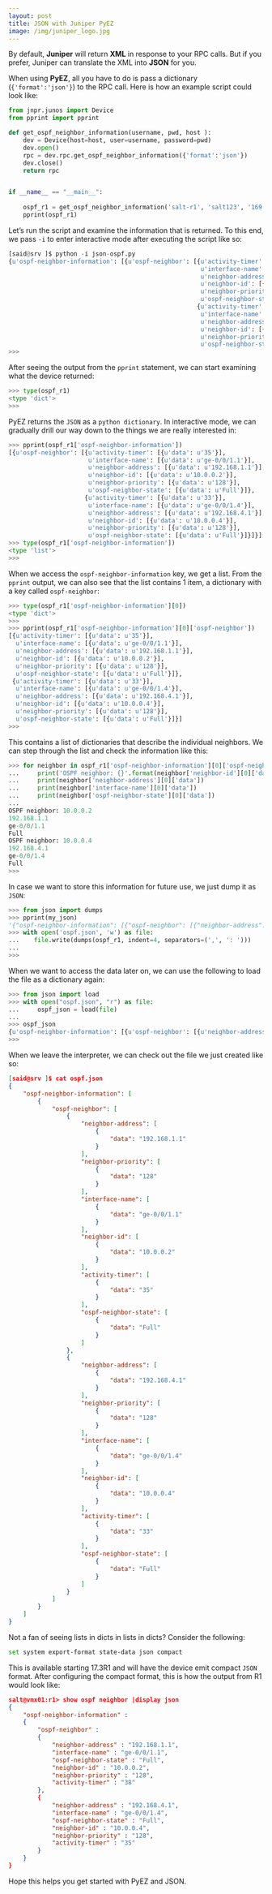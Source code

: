 ```yaml
---
layout: post
title: JSON with Juniper PyEZ
image: /img/juniper_logo.jpg
---
```



By default, <b>Juniper</b> will return <b>XML</b> in response to your RPC calls. But if you prefer, Juniper can translate the XML into <b>JSON</b> for you. 

When using <b>PyEZ</b>, all you have to do is pass a dictionary (`{'format':'json'}`) to the RPC call. Here is how an example script could look like:

```python
from jnpr.junos import Device
from pprint import pprint

def get_ospf_neighbor_information(username, pwd, host ):
    dev = Device(host=host, user=username, password=pwd)
    dev.open()
    rpc = dev.rpc.get_ospf_neighbor_information({'format':'json'})
    dev.close()
    return rpc


if __name__ == "__main__": 
    
    ospf_r1 = get_ospf_neighbor_information('salt-r1', 'salt123', '169.50.169.171' )
    pprint(ospf_r1)
```


Let’s run the script and examine the information that is returned. To this end, we pass `-i` to enter interactive mode after executing the script like so:

```python
[said@srv ]$ python -i json-ospf.py
{u'ospf-neighbor-information': [{u'ospf-neighbor': [{u'activity-timer': [{u'data': u'35'}],
                                                     u'interface-name': [{u'data': u'ge-0/0/1.1'}],
                                                     u'neighbor-address': [{u'data': u'192.168.1.1'}],
                                                     u'neighbor-id': [{u'data': u'10.0.0.2'}],
                                                     u'neighbor-priority': [{u'data': u'128'}],
                                                     u'ospf-neighbor-state': [{u'data': u'Full'}]},
                                                    {u'activity-timer': [{u'data': u'35'}],
                                                     u'interface-name': [{u'data': u'ge-0/0/1.4'}],
                                                     u'neighbor-address': [{u'data': u'192.168.4.1'}],
                                                     u'neighbor-id': [{u'data': u'10.0.0.4'}],
                                                     u'neighbor-priority': [{u'data': u'128'}],
                                                     u'ospf-neighbor-state': [{u'data': u'Full'}]}]}]}
>>>
```

After seeing the output from the `pprint` statement, we can start examining what the device returned:

```python
>>> type(ospf_r1)
<type 'dict'>
>>> 
```


PyEZ returns the `JSON` as a `python dictionary`. In interactive mode, we can gradually drill our way down to the things we are really interested in:

```python
>>> pprint(ospf_r1['ospf-neighbor-information'])
[{u'ospf-neighbor': [{u'activity-timer': [{u'data': u'35'}],
                      u'interface-name': [{u'data': u'ge-0/0/1.1'}],
                      u'neighbor-address': [{u'data': u'192.168.1.1'}],
                      u'neighbor-id': [{u'data': u'10.0.0.2'}],
                      u'neighbor-priority': [{u'data': u'128'}],
                      u'ospf-neighbor-state': [{u'data': u'Full'}]},
                     {u'activity-timer': [{u'data': u'33'}],
                      u'interface-name': [{u'data': u'ge-0/0/1.4'}],
                      u'neighbor-address': [{u'data': u'192.168.4.1'}],
                      u'neighbor-id': [{u'data': u'10.0.0.4'}],
                      u'neighbor-priority': [{u'data': u'128'}],
                      u'ospf-neighbor-state': [{u'data': u'Full'}]}]}]
>>> type(ospf_r1['ospf-neighbor-information'])      
<type 'list'>
>>> 
```

When we access the `ospf-neighbor-information` key, we get a list. From the `pprint` output, we can also see that the list contains 1 item, a dictionary with a key called `ospf-neighbor`:

```python
>>> type(ospf_r1['ospf-neighbor-information'][0])                 
<type 'dict'>
>>> 
>>> pprint(ospf_r1['ospf-neighbor-information'][0]['ospf-neighbor'])  
[{u'activity-timer': [{u'data': u'35'}],
  u'interface-name': [{u'data': u'ge-0/0/1.1'}],
  u'neighbor-address': [{u'data': u'192.168.1.1'}],
  u'neighbor-id': [{u'data': u'10.0.0.2'}],
  u'neighbor-priority': [{u'data': u'128'}],
  u'ospf-neighbor-state': [{u'data': u'Full'}]},
 {u'activity-timer': [{u'data': u'33'}],
  u'interface-name': [{u'data': u'ge-0/0/1.4'}],
  u'neighbor-address': [{u'data': u'192.168.4.1'}],
  u'neighbor-id': [{u'data': u'10.0.0.4'}],
  u'neighbor-priority': [{u'data': u'128'}],
  u'ospf-neighbor-state': [{u'data': u'Full'}]}]
>>> 
```

This contains a list of dictionaries that describe the individual neighbors. We can step through the list and check the information like this:

```python
>>> for neighbor in ospf_r1['ospf-neighbor-information'][0]['ospf-neighbor']:
...     print('OSPF neighbor: {}'.format(neighbor['neighbor-id'][0]['data']))
...     print(neighbor['neighbor-address'][0]['data'])                                   
...     print(neighbor['interface-name'][0]['data'])                                     
...     print(neighbor['ospf-neighbor-state'][0]['data'])  
... 
OSPF neighbor: 10.0.0.2
192.168.1.1
ge-0/0/1.1
Full
OSPF neighbor: 10.0.0.4
192.168.4.1
ge-0/0/1.4
Full
>>> 
```

In case we want to store this information for future use, we just dump it as `JSON`:


```python
>>> from json import dumps
>>> pprint(my_json) 
'{"ospf-neighbor-information": [{"ospf-neighbor": [{"neighbor-address": [{"data": "192.168.1.1"}], "neighbor-priority": [{"data": "128"}], "interface-name": [{"data": "ge-0/0/1.1"}], "neighbor-id": [{"data": "10.0.0.2"}], "activity-timer": [{"data": "35"}], "ospf-neighbor-state": [{"data": "Full"}]}, {"neighbor-address": [{"data": "192.168.4.1"}], "neighbor-priority": [{"data": "128"}], "interface-name": [{"data": "ge-0/0/1.4"}], "neighbor-id": [{"data": "10.0.0.4"}], "activity-timer": [{"data": "33"}], "ospf-neighbor-state": [{"data": "Full"}]}]}]}'
>>> with open('ospf.json', 'w') as file:
...    file.write(dumps(ospf_r1, indent=4, separators=(',', ': ')))
... 
>>> 
```

When we want to access the data later on, we can use the following to load the file as a dictionary again:

```python
>>> from json import load
>>> with open("ospf.json", "r") as file:
...     ospf_json = load(file)
... 
>>> ospf_json
{u'ospf-neighbor-information': [{u'ospf-neighbor': [{u'neighbor-address': [{u'data': u'192.168.1.1'}], u'neighbor-priority': [{u'data': u'128'}], u'interface-name': [{u'data': u'ge-0/0/1.1'}], u'neighbor-id': [{u'data': u'10.0.0.2'}], u'activity-timer': [{u'data': u'39'}], u'ospf-neighbor-state': [{u'data': u'Full'}]}, {u'neighbor-address': [{u'data': u'192.168.4.1'}], u'neighbor-priority': [{u'data': u'128'}], u'interface-name': [{u'data': u'ge-0/0/1.4'}], u'neighbor-id': [{u'data': u'10.0.0.4'}], u'activity-timer': [{u'data': u'38'}], u'ospf-neighbor-state': [{u'data': u'Full'}]}]}]}
>>> 
```


When we leave the interpreter, we can check out the file we just created like so:

```json
[said@srv ]$ cat ospf.json 
{
    "ospf-neighbor-information": [
        {
            "ospf-neighbor": [
                {
                    "neighbor-address": [
                        {
                            "data": "192.168.1.1"
                        }
                    ],
                    "neighbor-priority": [
                        {
                            "data": "128"
                        }
                    ],
                    "interface-name": [
                        {
                            "data": "ge-0/0/1.1"
                        }
                    ],
                    "neighbor-id": [
                        {
                            "data": "10.0.0.2"
                        }
                    ],
                    "activity-timer": [
                        {
                            "data": "35"
                        }
                    ],
                    "ospf-neighbor-state": [
                        {
                            "data": "Full"
                        }
                    ]
                },
                {
                    "neighbor-address": [
                        {
                            "data": "192.168.4.1"
                        }
                    ],
                    "neighbor-priority": [
                        {
                            "data": "128"
                        }
                    ],
                    "interface-name": [
                        {
                            "data": "ge-0/0/1.4"
                        }
                    ],
                    "neighbor-id": [
                        {
                            "data": "10.0.0.4"
                        }
                    ],
                    "activity-timer": [
                        {
                            "data": "33"
                        }
                    ],
                    "ospf-neighbor-state": [
                        {
                            "data": "Full"
                        }
                    ]
                }
            ]
        }
    ]
}
```


Not a fan of seeing lists in dicts in lists in dicts? Consider the following:

```bash
set system export-format state-data json compact
```


This is available starting 17.3R1 and will have the device emit compact `JSON` format.  After configuring the compact format, this is how the output from R1 would look like:

```json
salt@vmx01:r1> show ospf neighbor |display json    
{
    "ospf-neighbor-information" :
    {
        "ospf-neighbor" :
        {
            "neighbor-address" : "192.168.1.1", 
            "interface-name" : "ge-0/0/1.1", 
            "ospf-neighbor-state" : "Full", 
            "neighbor-id" : "10.0.0.2", 
            "neighbor-priority" : "128", 
            "activity-timer" : "38"
        }, 
        {
            "neighbor-address" : "192.168.4.1", 
            "interface-name" : "ge-0/0/1.4", 
            "ospf-neighbor-state" : "Full", 
            "neighbor-id" : "10.0.0.4", 
            "neighbor-priority" : "128", 
            "activity-timer" : "35"
        }
    }
}
```


Hope this helps you get started with PyEZ and JSON.